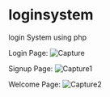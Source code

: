 # loginsystem
login System using php 


Login Page:
![Capture](https://user-images.githubusercontent.com/85821777/202754663-6d524314-d81b-4bf6-ae22-d7a716bd28ae.JPG)



Signup Page:
![Capture1](https://user-images.githubusercontent.com/85821777/202755091-b1e4dc4b-456d-4e16-9b59-971b933f4a31.JPG)




Welcome Page:
![Capture2](https://user-images.githubusercontent.com/85821777/202755612-d9e02154-56a3-40b3-a83d-bd13ab195851.JPG)
